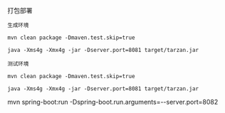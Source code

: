 打包部署


```
生成环境

mvn clean package -Dmaven.test.skip=true

java -Xms4g -Xmx4g -jar -Dserver.port=8081 target/tarzan.jar
```

```
测试环境

mvn clean package -Dmaven.test.skip=true

java -Xms4g -Xmx4g -jar -Dserver.port=8081 target/tarzan.jar
```



mvn spring-boot:run -Dspring-boot.run.arguments=--server.port=8082
